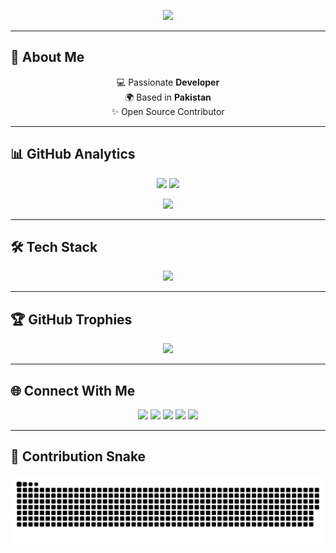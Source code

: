 <!-- Typing SVG -->
<p align="center">
  <img src="https://readme-typing-svg.herokuapp.com?size=28&duration=3000&color=00F0FF&center=true&vCenter=true&width=700&lines=Hi+%F0%9F%91%8B%2C+I'm+Syed+Muhammad+Ibrahim;MERN+Stack+Developer+%F0%9F%92%BB;Laravel+Developer+⚡;Open+Source+Enthusiast+🌍;Always+Learning+New+Things+🚀" />
</p>

---

## 🚀 About Me
<p align="center">
  💻 Passionate <b> Developer</b> <br/>
  🌍 Based in <b>Pakistan</b> <br/>
  ✨ Open Source Contributor
</p>

---

## 📊 GitHub Analytics
<p align="center">
  <img src="https://github-readme-stats.vercel.app/api?username=NxSYED-ux&show_icons=true&theme=radical&hide_border=true&bg_color=0D1117&title_color=FF00FF&icon_color=00EFFF" height="165"/>
  <img src="https://github-readme-streak-stats.herokuapp.com?user=NxSYED-ux&theme=radical&hide_border=true&background=0D1117&ring=00EFFF&fire=FF00FF&currStreakLabel=FF00FF" height="165"/>
</p>

<p align="center">
  <img src="https://github-readme-stats.vercel.app/api/top-langs/?username=NxSYED-ux&layout=compact&theme=radical&hide_border=true&bg_color=0D1117&title_color=FF00FF" height="150"/>
</p>

---

## 🛠 Tech Stack
<p align="center">
  <img src="https://skillicons.dev/icons?i=js,ts,react,next,nodejs,express,mongodb,php,laravel,mysql,html,css,tailwind,git,github,vscode,figma,docker" />
</p>

---

## 🏆 GitHub Trophies
<p align="center">
  <img src="https://github-profile-trophy.vercel.app/?username=NxSYED-ux&theme=radical&no-frame=true&row=1&column=7&margin-w=15&margin-h=15"/>
</p>

---

## 🌐 Connect With Me
<p align="center">
  <a href="https://instagram.com/syed_7_2_9" target="_blank"><img src="https://img.shields.io/badge/Instagram-%23FF0095.svg?&style=for-the-badge&logo=instagram&logoColor=white" /></a>
  <a href="https://facebook.com/syed.ibrahim.717159" target="_blank"><img src="https://img.shields.io/badge/Facebook-%230066FF.svg?&style=for-the-badge&logo=facebook&logoColor=white" /></a>
  <a href="mailto:syedmu729@gmail.com" target="_blank"><img src="https://img.shields.io/badge/Gmail-%23FF3E30.svg?&style=for-the-badge&logo=gmail&logoColor=white" /></a>
  <a href="https://www.linkedin.com/in/syed-muhammad-ibrahim-741279251/" target="_blank"><img src="https://img.shields.io/badge/LinkedIn-%2300A0DC.svg?&style=for-the-badge&logo=linkedin&logoColor=white" /></a>
  <a href="https://github.com/NxSYED-ux" target="_blank"><img src="https://img.shields.io/badge/GitHub-%23181717.svg?&style=for-the-badge&logo=github&logoColor=white" /></a>
</p>

---

## 🐍 Contribution Snake 
<p align="center"> 
  <img src="https://raw.githubusercontent.com/NxSYED-ux/NxSYED-ux/main/github-contribution-grid-snake.svg" alt="Contribution Snake" /> 
</p>
